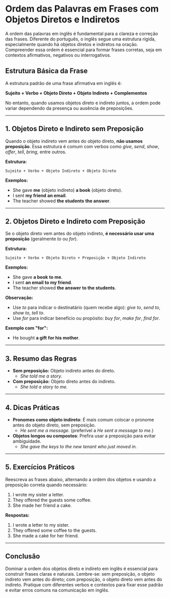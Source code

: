 # Ordem das Palavras em Frases com Objetos Diretos e Indiretos

A ordem das palavras em inglês é fundamental para a clareza e correção das frases. Diferente do português, o inglês segue uma estrutura rígida, especialmente quando há objetos diretos e indiretos na oração. Compreender essa ordem é essencial para formar frases corretas, seja em contextos afirmativos, negativos ou interrogativos.

## Estrutura Básica da Frase

A estrutura padrão de uma frase afirmativa em inglês é:

**Sujeito + Verbo + Objeto Direto + Objeto Indireto + Complementos**

No entanto, quando usamos objetos direto e indireto juntos, a ordem pode variar dependendo da presença ou ausência de preposições.

---

## 1. Objetos Direto e Indireto sem Preposição

Quando o objeto indireto vem antes do objeto direto, **não usamos preposição**. Essa estrutura é comum com verbos como *give*, *send*, *show*, *offer*, *tell*, *bring*, entre outros.

**Estrutura:**
```
Sujeito + Verbo + Objeto Indireto + Objeto Direto
```

**Exemplos:**
- She gave **me** (objeto indireto) **a book** (objeto direto).
- I sent **my friend** **an email**.
- The teacher showed **the students** **the answer**.

---

## 2. Objetos Direto e Indireto com Preposição

Se o objeto direto vem antes do objeto indireto, **é necessário usar uma preposição** (geralmente *to* ou *for*).

**Estrutura:**
```
Sujeito + Verbo + Objeto Direto + Preposição + Objeto Indireto
```

**Exemplos:**
- She gave **a book** **to me**.
- I sent **an email** **to my friend**.
- The teacher showed **the answer** **to the students**.

**Observação:**  
- Use *to* para indicar o destinatário (quem recebe algo): *give to*, *send to*, *show to*, *tell to*.
- Use *for* para indicar benefício ou propósito: *buy for*, *make for*, *find for*.

**Exemplo com "for":**
- He bought **a gift** **for his mother**.

---

## 3. Resumo das Regras

- **Sem preposição:** Objeto indireto antes do direto.
  - *She told me a story.*
- **Com preposição:** Objeto direto antes do indireto.
  - *She told a story to me.*

---

## 4. Dicas Práticas

- **Pronomes como objeto indireto**: É mais comum colocar o pronome antes do objeto direto, sem preposição.
  - *He sent me a message.* (preferível a *He sent a message to me.*)
- **Objetos longos ou compostos**: Prefira usar a preposição para evitar ambiguidade.
  - *She gave the keys to the new tenant who just moved in.*

---

## 5. Exercícios Práticos

Reescreva as frases abaixo, alternando a ordem dos objetos e usando a preposição correta quando necessário:

1. I wrote my sister a letter.
2. They offered the guests some coffee.
3. She made her friend a cake.

**Respostas:**
1. I wrote a letter to my sister.
2. They offered some coffee to the guests.
3. She made a cake for her friend.

---

## Conclusão

Dominar a ordem dos objetos direto e indireto em inglês é essencial para construir frases claras e naturais. Lembre-se: sem preposição, o objeto indireto vem antes do direto; com preposição, o objeto direto vem antes do indireto. Pratique com diferentes verbos e contextos para fixar esse padrão e evitar erros comuns na comunicação em inglês.
